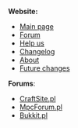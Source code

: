 <b>Website:</b>
- <a href="http://mcservermanager.tk">Main page</a>
- <a href="http://mcservermanager.tk/forum/">Forum</a>
- <a href="http://mcservermanager.tk/help.php">Help us</a>
- <a href="http://mcservermanager.tk/changelog.php">Changelog</a>
- <a href="http://mcservermanager.tk/about.php">About</a>
- <a href="http://mcservermanager.tk/future.php">Future changes</a>

<b>Forums</b>:
- <a href="http://craftsite.pl/forum/index.php?/topic/87381-mened%C5%BCer-serwera-%C5%82atwo-zarz%C4%85dzaj-swoim-serwerem/">CraftSite.pl</a> 
- <a href="http://www.mpcforum.pl/topic/1409959-mened%C5%BCer-serwera-%C5%82atwo-zarz%C4%85dzaj-swoim-serwerem/">MpcForum.pl</a>
- <a href="http://bukkit.pl/threads/mened%C5%BCer-serwera-%C5%82atwo-zarz%C4%85dzaj-swoim-serwerem.15198/">Bukkit.pl</a>

